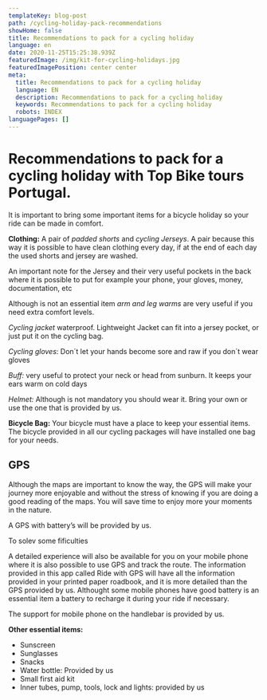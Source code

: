```yaml
---
templateKey: blog-post
path: /cycling-holiday-pack-recommendations
showHome: false
title: Recommendations to pack for a cycling holiday
language: en
date: 2020-11-25T15:25:38.939Z
featuredImage: /img/kit-for-cycling-holidays.jpg
featuredImagePosition: center center
meta:
  title: Recommendations to pack for a cycling holiday
  language: EN
  description: Recommendations to pack for a cycling holiday
  keywords: Recommendations to pack for a cycling holiday
  robots: INDEX
languagePages: []
---
```



# Recommendations to pack for a cycling holiday with Top Bike tours Portugal.

It is important to bring some important items for a bicycle holiday so your ride can be made in comfort.

**Clothing:** A pair of *padded shorts* and *cycling Jerseys*. A pair because this way it is possible to have clean clothing every day, if at the end of each day the used shorts and jersey are washed.

An important note for the Jersey and their very useful pockets in the back where it is possible to put for example your phone, your gloves, money, documentation, etc

Although is not an essential item *arm and leg warms* are very useful if you need extra comfort levels.

*Cycling jacket* waterproof. Lightweight Jacket can fit into a jersey pocket, or just put it on the cycling bag.

*Cycling gloves*: Don´t let your hands become sore and raw if you don´t wear gloves

*Buff:* very useful to protect your neck or head from sunburn. It keeps your ears warm on cold days

*Helmet:* Although is not mandatory you should wear it. Bring your own or use the one that is provided by us.

**Bicycle Bag:** Your bicycle must have a place to keep your essential items. The bicycle provided in all our cycling packages will have installed one bag for your needs.



## **GPS**

Although the maps are important to know the way, the GPS will make your journey more enjoyable and without the stress of knowing if you are doing a good reading of the maps. You will save time to enjoy more your moments in the nature.

A GPS with battery’s will be provided by us.

To solev some fificulties 

A detailed experience will also be available for you on your mobile phone where it is also possible to use GPS and track the route. The information provided in this app called Ride with GPS will have all the information provided in your printed paper roadbook, and it is more detailed than the GPS provided by us. Althought some mobile phones have good battery is an essential item a battery to recharge it during your ride if necessary.

 The support for mobile phone on the handlebar is provided by us.



**Other essential items:**

* Sunscreen
* Sunglasses
* Snacks
* Water bottle: Provided by us
* Small first aid kit
* Inner tubes, pump, tools, lock and lights: provided by us